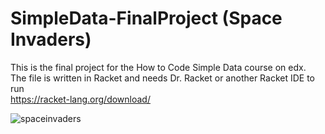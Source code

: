 # SimpleData-FinalProject (Space Invaders)
This is the final project for the How to Code Simple Data course on edx.<br/> 
The file is written in Racket and needs Dr. Racket or another Racket IDE to run <br/> 
https://racket-lang.org/download/

![spaceinvaders](https://user-images.githubusercontent.com/111573910/233703043-2b29f169-5e35-4616-b53a-40d7896afc7b.gif)
